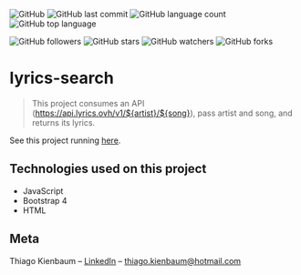 ![GitHub](https://img.shields.io/github/license/ThiagoKienbaum/lyrics-search)
![GitHub last commit](https://img.shields.io/github/last-commit/ThiagoKienbaum/lyrics-search)
![GitHub language count](https://img.shields.io/github/languages/count/ThiagoKienbaum/lyrics-search)
![GitHub top language](https://img.shields.io/github/languages/top/ThiagoKienbaum/lyrics-search)


![GitHub followers](https://img.shields.io/github/followers/ThiagoKienbaum?label=Follow&style=social)
![GitHub stars](https://img.shields.io/github/stars/ThiagoKienbaum/lyrics-search?style=social)
![GitHub watchers](https://img.shields.io/github/watchers/ThiagoKienbaum/lyrics-search?style=social)
![GitHub forks](https://img.shields.io/github/forks/ThiagoKienbaum/lyrics-search?style=social)


# lyrics-search

>This project consumes an API (https://api.lyrics.ovh/v1/${artist}/${song}), pass artist and song, and returns its lyrics.

See this project running [here](https://thiagokienbaum.github.io/lyrics-search/).

## Technologies used on this project
- JavaScript
- Bootstrap 4
- HTML


## Meta

Thiago Kienbaum – [LinkedIn](https://www.linkedin.com/in/thiago-kienbaum/) – thiago.kienbaum@hotmail.com
